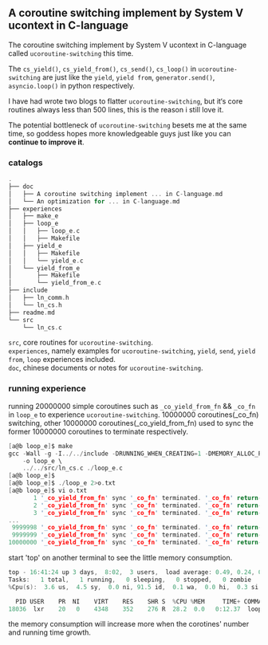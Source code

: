 A coroutine switching implement by System V ucontext in C-language
----

The coroutine switching implement by System V ucontext in C-language called `ucoroutine-switching` this time. <br>

The `cs_yield()`, `cs_yield_from()`, `cs_send()`, `cs_loop()` in `ucoroutine-switching` are just like the `yield`, `yield from`, `generator.send()`, `asyncio.loop()` in python respectively. 

I have had wrote two blogs to flatter `ucoroutine-switching`, but it‘s core routines always less than 500 lines, this is the reason i still love it.<br>

The potential bottleneck of `ucoroutine-switching` besets me at the same time, so goddess hopes more knowledgeable guys just like you can **continue to improve it**.<br>

### catalogs
```C
.
├── doc
│   ├── A coroutine switching implement ... in C-language.md
│   └── An optimization for ... in C-language.md
├── experiences
│   ├── make_e
│   ├── loop_e
│   │   ├── loop_e.c
│   │   ├── Makefile
│   ├── yield_e
│   │   ├── Makefile
│   │   └── yield_e.c
│   └── yield_from_e
│       ├── Makefile
│       └── yield_from_e.c
├── include
│   ├── ln_comm.h
│   └── ln_cs.h
├── readme.md
└── src
    └── ln_cs.c
```
`src`, core routines for `ucoroutine-switching`. <br>
`experiences`, namely examples for `ucoroutine-switching`, `yield`, `send`, `yield from`, `loop` experiences included. <br>
`doc`, chinese documents or notes for `ucoroutine-switching`. <br>

### running experience
running 20000000 simple coroutines such as `_co_yield_from_fn` && `_co_fn` in `loop_e` to experience `ucoroutine-switching`.
10000000 coroutines(_co_fn) switching, other 10000000 coroutines(_co_yield_from_fn) used to sync the former 10000000 coroutines to terminate respectively.
```C
[a@b loop_e]$ make
gcc -Wall -g -I../../include -DRUNNING_WHEN_CREATING=1 -DMEMORY_ALLOC_PRE=0 \
    -o loop_e \
    ../../src/ln_cs.c ./loop_e.c
[a@b loop_e]$
[a@b loop_e]$ ./loop_e 2>o.txt
[a@b loop_e]$ vi o.txt
       1 '_co_yield_from_fn' sync '_co_fn' terminated. '_co_fn' return-value: 012
       2 '_co_yield_from_fn' sync '_co_fn' terminated. '_co_fn' return-value: 012
       3 '_co_yield_from_fn' sync '_co_fn' terminated. '_co_fn' return-value: 012
...
 9999998 '_co_yield_from_fn' sync '_co_fn' terminated. '_co_fn' return-value: 012
 9999999 '_co_yield_from_fn' sync '_co_fn' terminated. '_co_fn' return-value: 012
10000000 '_co_yield_from_fn' sync '_co_fn' terminated. '_co_fn' return-value: 012
```

start 'top' on another terminal to see the little memory consumption.
```C
top - 16:41:24 up 3 days,  8:02,  3 users,  load average: 0.49, 0.24, 0.15
Tasks:   1 total,   1 running,   0 sleeping,   0 stopped,   0 zombie
%Cpu(s):  3.6 us,  4.5 sy,  0.0 ni, 91.5 id,  0.1 wa,  0.0 hi,  0.3 si,  0.0 st

  PID USER    PR  NI    VIRT    RES    SHR S  %CPU %MEM     TIME+ COMMAND
18036  lxr    20   0    4348    352    276 R  28.2  0.0   0:12.37  loop_e
```
the memory consumption will increase more when the corotines' number and running time growth.
